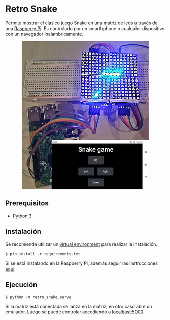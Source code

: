 # Retro Snake

Permite mostrar el clásico juego Snake en una matriz de leds a través de una [Raspberry Pi](http://raspberrypi.org/). Es controlado por un smarthphone o cualquier dispositivo con un navegador inalambricamente.

<p align="center">
    <img alt="matriz" src="images/combinado.png"/>
</p>

## Prerequisitos
 - [Python 3](https://www.python.org/)
 
## Instalación
Se recomienda utilizar un [virtual environment](https://virtualenv.pypa.io/en/latest/) para realizar la instalación.

    $ pip install -r requirements.txt

Si se está instalando en la Raspberry Pi, además seguir las instrucciones [aquí](https://luma-led-matrix.readthedocs.io/en/latest/install.html).

## Ejecución

    $ python -m retro_snake.serve

Si la matriz está conectada se lanza en la matriz, en otro caso abre un emulador. Luego se puede controlar accediendo a [localhost:5000](http://localhost:5000/).
